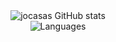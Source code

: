 <div align="center">
    <img src="https://github-readme-stats-three-red-67.vercel.app/api?username=jocasas&theme=chartreuse-dark&include_all_commits=true&count_private=true" alt="jocasas GitHub stats" />
</div>
<div align="center">
    <img src="https://github-readme-stats-three-red-67.vercel.app/api/top-langs?username=jocasas&theme=chartreuse-dark&hide=jupyter%20notebook&count_private=true" alt="Languages" />
</div>
